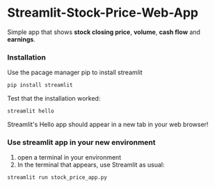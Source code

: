 # Streamlit-Stock-Price-Web-App

Simple app that shows **stock closing price**, **volume**, **cash flow** and **earnings**.

### Installation
Use the pacage manager pip to install streamlit

```bash
pip install streamlit
```

Test that the installation worked:
```bash
streamlit hello
```
Streamlit's Hello app should appear in a new tab in your web browser!

### Use streamlit app in your new environment
1. open a terminal in your environment
2. In the terminal that appears, use Streamlit as usual:
```bash
streamlit run stock_price_app.py
```